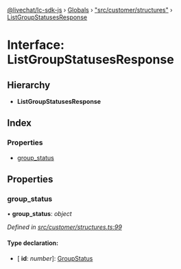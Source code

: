 [@livechat/lc-sdk-js](../README.md) › [Globals](../globals.md) › ["src/customer/structures"](../modules/_src_customer_structures_.md) › [ListGroupStatusesResponse](_src_customer_structures_.listgroupstatusesresponse.md)

# Interface: ListGroupStatusesResponse

## Hierarchy

* **ListGroupStatusesResponse**

## Index

### Properties

* [group_status](_src_customer_structures_.listgroupstatusesresponse.md#group_status)

## Properties

###  group_status

• **group_status**: *object*

*Defined in [src/customer/structures.ts:99](https://github.com/livechat/lc-sdk-js/blob/de56f05/src/customer/structures.ts#L99)*

#### Type declaration:

* \[ **id**: *number*\]: [GroupStatus](../enums/_src_objects_index_.groupstatus.md)
